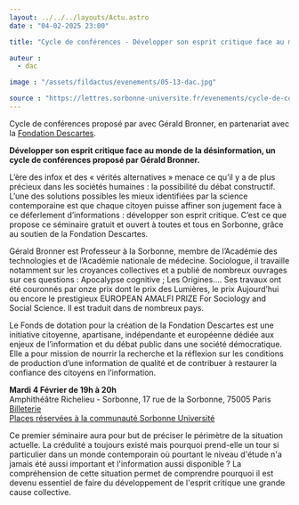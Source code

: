 ```yaml
---
layout: ../../../layouts/Actu.astro
date : "04-02-2025 23:00"

title: "Cycle de conférences - Développer son esprit critique face au monde de la désinformations"

auteur :
  - dac

image : "/assets/fildactus/evenements/05-13-dac.jpg"

source : "https://lettres.sorbonne-universite.fr/evenements/cycle-de-conferences-developper-son-esprit-critique-face-au-monde-de-la-desinformation"
---
```


Cycle de conférences proposé par avec Gérald Bronner, en partenariat avec la [Fondation Descartes](https://www.fondationdescartes.org/).

__Développer son esprit critique face au monde de la désinformation, un cycle de conférences proposé par Gérald Bronner.__

L’ère des infox et des « vérités alternatives » menace ce qu’il y a de plus précieux dans les sociétés humaines : la possibilité du débat constructif. L’une des solutions possibles les mieux identifiées par la science contemporaine est que chaque citoyen puisse affiner son jugement face à ce déferlement d’informations : développer son esprit critique. C’est ce que propose ce séminaire gratuit et ouvert à toutes et tous en Sorbonne, grâce au soutien de la Fondation Descartes.
 
Gérald Bronner est Professeur à la Sorbonne, membre de l’Académie des technologies et de l’Académie nationale de médecine. Sociologue, il travaille notamment sur les croyances collectives et a publié de nombreux ouvrages sur ces questions : Apocalypse cognitive ; Les Origines…. Ses travaux ont été couronnés par onze prix dont le prix des Lumières, le prix Aujourd’hui ou encore le prestigieux EUROPEAN AMALFI PRIZE For Sociology and Social Science. Il est traduit dans de nombreux pays.
 
Le Fonds de dotation pour la création de la Fondation Descartes est une initiative citoyenne, apartisane, indépendante et européenne dédiée aux enjeux de l’information et du débat public dans une société démocratique. Elle a pour mission de nourrir la recherche et la réflexion sur les conditions de production d’une information de qualité et de contribuer à restaurer la confiance des citoyens en l’information. 

__Mardi 4 Février de 19h à 20h__  
Amphithéâtre Richelieu - Sorbonne, 17 rue de la Sorbonne, 75005 Paris  
[Billeterie](https://www.billetweb.fr/gerald-bronner-developper-son-esprit-critique-face-au-monde-de-la-desinformation)  
[Places réservées à la communauté Sorbonne Université](https://activites.sorbonne-universite.fr/creneaux-activite?aid=168&resetfilters=0&clearordering=0&clearfilters=0)

Ce premier séminaire aura pour but de préciser le périmètre de la situation actuelle. La crédulité a toujours existé mais pourquoi prend-elle un tour si particulier dans un monde contemporain où pourtant le niveau d'étude n'a jamais été aussi important et l'information aussi disponible ? La compréhension de cette situation permet de comprendre pourquoi il est devenu essentiel de faire du développement de l'esprit critique une grande cause collective.